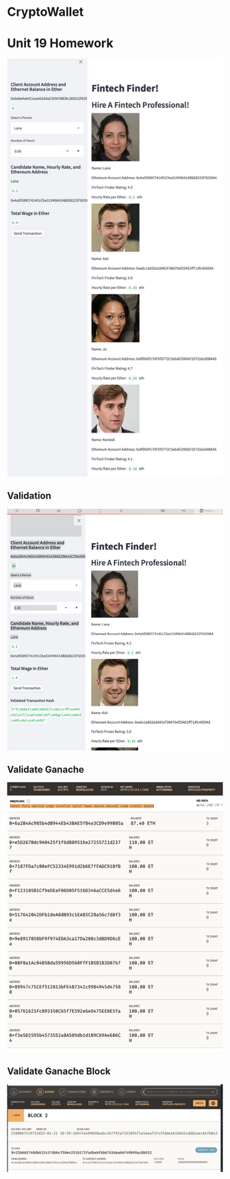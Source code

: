 # CryptoWallet
# Unit 19 Homework


![Streamlit Application](Images/StreamlitWallet.png)
<br/>


## **Validation**


![Validate Ganache Details](Images/SentTransaction.png)
<br/> 

## **Validate Ganache**


![Validate Ganache Transaction Details](Images/GanacheValidation.png)
<br/>

## **Validate Ganache Block**


![Validate Ganache Transaction Details](Images/GanacheTransactionDetails.png)
<br/>

